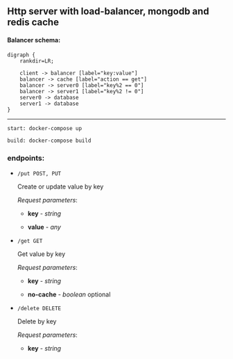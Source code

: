 ## Http server with load-balancer, mongodb and redis cache

#### Balancer schema:

```
digraph {
    rankdir=LR;

    client -> balancer [label="key:value"]
    balancer -> cache [label="action == get"]
    balancer -> server0 [label="key%2 == 0"]
    balancer -> server1 [label="key%2 != 0"]
    server0 -> database
    server1 -> database
}
```

---

``start: docker-compose up``

``build: docker-compose build``

### endpoints:

- `/put POST, PUT `

    Create or update value by key
    
    *Request parameters*:
    
    - **key** - *string*
    
    - **value** - *any*
  
- `/get GET`

    Get value by key
    
    *Request parameters*:
    
    - **key** - *string*
    
    - **no-cache** - *boolean* optional
    
- `/delete DELETE`

    Delete by key
    
    *Request parameters*:
    
    - **key** - *string*
